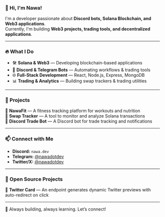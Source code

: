### 👋 Hi, I'm Nawa!  
I'm a developer passionate about **Discord bots, Solana Blockchain, and Web3 applications**.  
Currently, I'm building **Web3 projects, trading tools, and decentralized applications**.

---

### 🔥 What I Do  
- 🛠 **Solana & Web3** — Developing blockchain-based applications  
- 🤖 **Discord & Telegram Bots** — Automating workflows & trading tools  
- 🌐 **Full-Stack Development** — React, Node.js, Express, MongoDB  
- 📊 **Trading & Analytics** — Building swap trackers & trading utilities  

---

### 🚀 Projects  
🔹 **NawaFit** — A fitness tracking platform for workouts and nutrition  
🔹 **Swap Tracker** — A tool to monitor and analyze Solana transactions  
🔹 **Discord Trade Bot** — A Discord bot for trade tracking and notifications  

---

### 📫 Connect with Me  
- **Discord:** `nawa.dev`  
- **Telegram:** [@nawadotdev](https://t.me/nawadotdev)  
- **Twitter/X:** [@nawadotdev](https://twitter.com/nawadotdev)

---

### 📖 Open Source Projects
🔹 **Twitter Card** — An endpoint generates dynamic Twitter previews with auto-redirect on click

---

🚀 Always building, always learning. Let’s connect!

